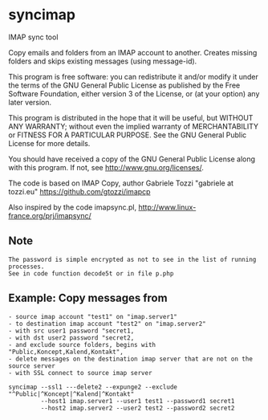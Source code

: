 # syncimap


IMAP sync tool

Copy emails and folders from an IMAP account to another.
Creates missing folders and skips existing messages (using message-id).

This program is free software: you can redistribute it and/or modify
it under the terms of the GNU General Public License as published by
the Free Software Foundation, either version 3 of the License, or
(at your option) any later version.

This program is distributed in the hope that it will be useful,
but WITHOUT ANY WARRANTY; without even the implied warranty of
MERCHANTABILITY or FITNESS FOR A PARTICULAR PURPOSE. See the
GNU General Public License for more details.

You should have received a copy of the GNU General Public License
along with this program. If not, see <http://www.gnu.org/licenses/>.


The code is based on IMAP Copy, author Gabriele Tozzi "gabriele at tozzi.eu"
https://github.com/gtozzi/imapcp

Also inspired by the code imapsync.pl, http://www.linux-france.org/prj/imapsync/

## Note
```
The password is simple encrypted as not to see in the list of running processes.
See in code function decode5t or in file p.php
```

## Example: Copy messages from
```
- source imap account "test1" on "imap.server1"
- to destination imap account "test2" on "imap.server2"
- with src user1 password "secret1,                    
- with dst user2 password "secret2,                    
- and exclude source folders, begins with "Public,Koncept,Kalend,Kontakt",                    
- delete messages on the destination imap server that are not on the source server                    
- with SSL connect to source imap server                    
```
```
syncimap --ssl1 ---delete2 --expunge2 --exclude "^Public|^Koncept|^Kalend|^Kontakt" 
         --host1 imap.server1 --user1 test1 --password1 secret1
         --host2 imap.server2 --user2 test2 --password2 secret2 
```
